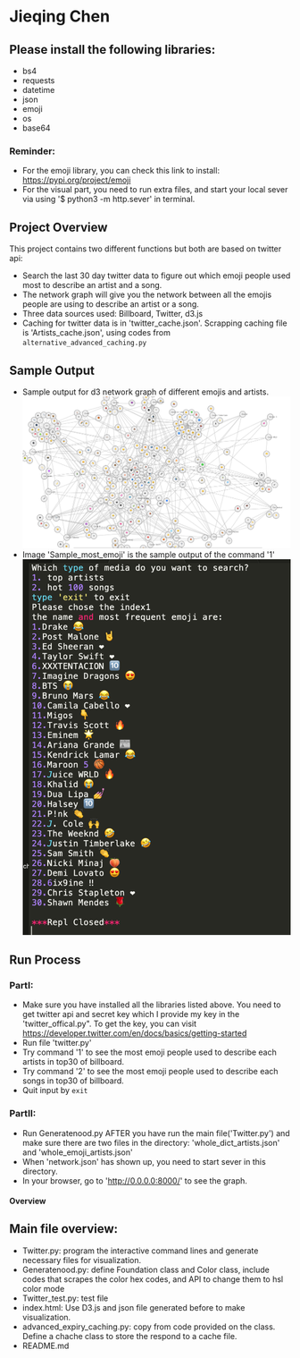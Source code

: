 # Jieqing Chen

## Please install the following libraries:
* bs4
* requests
* datetime
* json
* emoji
* os
* base64

### Reminder:
* For the emoji library, you can check this link to install: https://pypi.org/project/emoji
* For the visual part, you need to run extra files, and start your local sever via using '$ python3 -m http.sever' in terminal.

## Project Overview
This project contains two different functions but both are based on twitter api:
* Search the last 30 day twitter data to figure out which emoji people used most to describe an artist and a song.
* The network graph will give you the network between all the emojis people are using to describe an artist or a song.
* Three data sources used: Billboard, Twitter, d3.js
* Caching for twitter data is in 'twitter_cache.json'. Scrapping caching file is 'Artists_cache.json', using codes from `alternative_advanced_caching.py`

## Sample Output
* Sample output for d3 network graph of different emojis and artists.
![](https://github.com/EZIOJQ/ArtEmoji-Analyzing/blob/master/Sample_network_graph.png)
* Image 'Sample_most_emoji' is the sample output of the command '1'
![](https://github.com/EZIOJQ/ArtEmoji-Analyzing/blob/master/Sample_most_emoji.png)

## Run Process

### PartI:
* Make sure you have installed all the libraries listed above. You need to get twitter api and secret key which I provide my key in the 'twitter_offical.py". To get the key, you can visit https://developer.twitter.com/en/docs/basics/getting-started
* Run file 'twitter.py'
* Try command '1' to see the most emoji people used to describe each artists in top30 of billboard.
* Try command '2' to see the most emoji people used to describe each songs in top30 of billboard.
* Quit input by `exit`

### PartII:
* Run Generatenood.py AFTER you have run the main file('Twitter.py') and make sure there are two files in the directory: 'whole_dict_artists.json' and 'whole_emoji_artists.json'
* When 'network.json' has shown up, you need to start sever in this directory.
* In your browser, go to 'http://0.0.0.0:8000/' to see the graph.

#### Overview


## Main file overview:
* Twitter.py: program the interactive command lines and generate necessary files for visualization.
* Generatenood.py: define Foundation class and Color class, include codes that scrapes the color hex codes, and API to change them to hsl color mode
* Twitter_test.py: test file
* index.html: Use D3.js and json file generated before to make visualization.
* advanced_expiry_caching.py: copy from code provided on the class. Define a chache class to store the respond to a cache file.
* README.md






